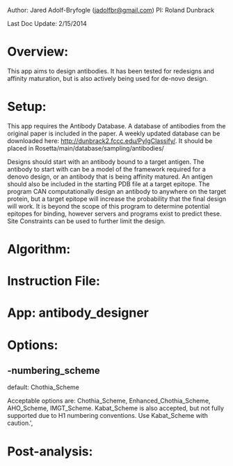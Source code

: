 Author: Jared Adolf-Bryfogle (jadolfbr@gmail.com)
PI: Roland Dunbrack

Last Doc Update: 2/15/2014

# Overview:
This app aims to design antibodies.  It has been tested for redesigns and affinity maturation, but is also actively being used for de-novo design. 

# Setup:
This app requires the Antibody Database.  A database of antibodies from the original paper is included in the paper.  A weekly updated database can be downloaded here: http://dunbrack2.fccc.edu/PyIgClassify/.  It should be placed in Rosetta/main/database/sampling/antibodies/

Designs should start with an antibody bound to a target antigen.  The antibody to start with can be a model of the framework required for a denovo design, or an antibody that is being affinity matured.  An antigen should also be included in the starting PDB file at a target epitope.  The program CAN computationally design an antibody to anywhere on the target protein, but a target epitope will increase the probability that the final design will work.  It is beyond the scope of this program to determine potential epitopes for binding, however servers and programs exist to predict these.  Site Constraints can be used to further limit the design.

# Algorithm:

# Instruction File:

# App: antibody_designer


# Options: 
## -numbering_scheme 
default: Chothia_Scheme

Acceptable options are: Chothia_Scheme, Enhanced_Chothia_Scheme, AHO_Scheme, IMGT_Scheme. Kabat_Scheme is also accepted, but not fully supported due to H1 numbering conventions.  Use Kabat_Scheme with caution.',

# Post-analysis: